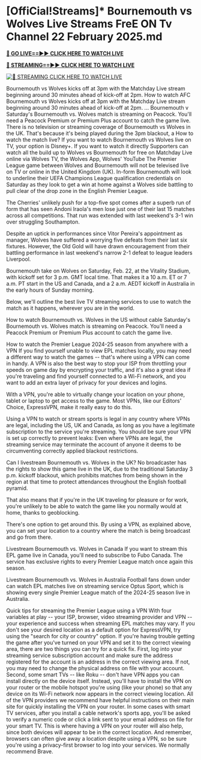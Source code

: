 # [OffiCial!Streams]* Bournemouth vs Wolves Live Streams FreE ON Tv Channel 22 February 2025.md

**[🔴 GO LIVE==►► CLICK HERE TO WATCH LIVE](https://sushi-hour.blogspot.com/2025/02/soccer.html)**

**[🔴 STREAMING==►► CLICK HERE TO WATCH LIVE](https://sushi-hour.blogspot.com/2025/02/soccer.html)**

[![🔴 STREAMING CLICK HERE TO WATCH LIVE](https://blogger.googleusercontent.com/img/b/R29vZ2xl/AVvXsEiRpcxFFZMMTQJrucbc7W_PpOeHAAvL7i57WfnM-mI5TuD1e0jdacmEjLoYHYoR-T8sPzooCOApq6mHdX6ieT1MIGDBOap5u0G8q3ANgYrorrNaog8orgjYtsXbFb8OLatZD8ebcbbYw5GEpWMqCalvfjLnjOyPGpCWy03E7xe53v8rLkfpGce8TW2TJ4SV/s320/szxdcfgvbjnk.gif)](https://sushi-hour.blogspot.com/2025/02/soccer.html)


Bournemouth vs Wolves kicks off at 3pm with the Matchday Live stream beginning around 30 minutes ahead of kick-off at 2pm. How to watch AFC
Bournemouth vs Wolves kicks off at 3pm with the Matchday Live stream beginning around 30 minutes ahead of kick-off at 2pm. ... Bournemouth v
Saturday's Bournemouth vs. Wolves match is streaming on Peacock. You'll need a Peacock Premium or Premium Plus account to catch the game live.
There is no television or streaming coverage of Bournemouth vs Wolves in the UK. That's because it's being played during the 3pm blackout, a
How to watch the match live? If you want to watch Bournemouth vs Wolves live on TV, your option is Disney+. If you want to watch it directly
Supporters can watch all the build up to Wolves vs Bournemouth for free on Matchday Live online via Wolves TV, the Wolves App, Wolves' YouTube
The Premier League game between Wolves and Bournemouth will not be televised live on TV or online in the United Kingdom (UK).
In-form Bournemouth will look to underline their UEFA Champions League qualification credentials on Saturday as they look to get a win at home against a Wolves side battling to pull clear of the drop zone in the English Premier League. 

The Cherries' unlikely push for a top-five spot comes after a superb run of form that has seen Andoni Iraola's men lose just one of their last 15 matches across all competitions. That run was extended with last weekend's 3-1 win over struggling Southampton. 

Despite an uptick in performances since Vitor Pereira's appointment as manager, Wolves have suffered a worrying five defeats from their last six fixtures. However, the Old Gold will have drawn encouragement from their battling performance in last weekend's narrow 2-1 defeat to league leaders Liverpool. 

Bournemouth take on Wolves on Saturday, Feb. 22, at the Vitality Stadium, with kickoff set for 3 p.m. GMT local time. That makes it a 10 a.m. ET or 7 a.m. PT start in the US and Canada, and a 2 a.m. AEDT kickoff in Australia in the early hours of Sunday morning. 

Below, we'll outline the best live TV streaming services to use to watch the match as it happens, wherever you are in the world.

How to watch Bournemouth vs. Wolves in the US without cable
Saturday's Bournemouth vs. Wolves match is streaming on Peacock. You'll need a Peacock Premium or Premium Plus account to catch the game live. 

How to watch the Premier League 2024-25 season from anywhere with a VPN
If you find yourself unable to view EPL matches locally, you may need a different way to watch the games -- that's where using a VPN can come in handy. A VPN is also the best way to stop your ISP from throttling your speeds on game day by encrypting your traffic, and it's also a great idea if you're traveling and find yourself connected to a Wi-Fi network, and you want to add an extra layer of privacy for your devices and logins.

With a VPN, you're able to virtually change your location on your phone, tablet or laptop to get access to the game. Most VPNs, like our Editors' Choice, ExpressVPN, make it really easy to do this. 

Using a VPN to watch or stream sports is legal in any country where VPNs are legal, including the US, UK and Canada, as long as you have a legitimate subscription to the service you're streaming. You should be sure your VPN is set up correctly to prevent leaks: Even where VPNs are legal, the streaming service may terminate the account of anyone it deems to be circumventing correctly applied blackout restrictions. 

Can I livestream Bournemouth vs. Wolves in the UK?
No broadcaster has the rights to show this game live in the UK, due to the traditional Saturday 3 p.m. kickoff blackout, which prohibits matches from being shown in the region at that time to protect attendances throughout the English football pyramid. 

That also means that if you're in the UK traveling for pleasure or for work, you're unlikely to be able to watch the game like you normally would at home, thanks to geoblocking. 

There's one option to get around this. By using a VPN, as explained above, you can set your location to a country where the match is being broadcast and go from there.

Livestream Bournemouth vs. Wolves in Canada
If you want to stream this EPL game live in Canada, you'll need to subscribe to Fubo Canada. The service has exclusive rights to every Premier League match once again this season.

Livestream Bournemouth vs. Wolves in Australia
Football fans down under can watch EPL matches live on streaming service Optus Sport, which is showing every single Premier League match of the 2024-25 season live in Australia.

Quick tips for streaming the Premier League using a VPN 
With four variables at play -- your ISP, browser, video streaming provider and VPN -- your experience and success when streaming EPL matches may vary.
If you don't see your desired location as a default option for ExpressVPN, try using the "search for city or country" option.
If you're having trouble getting the game after you've turned on your VPN and set it to the correct viewing area, there are two things you can try for a quick fix. First, log into your streaming service subscription account and make sure the address registered for the account is an address in the correct viewing area. If not, you may need to change the physical address on file with your account. Second, some smart TVs -- like Roku -- don't have VPN apps you can install directly on the device itself. Instead, you'll have to install the VPN on your router or the mobile hotspot you're using (like your phone) so that any device on its Wi-Fi network now appears in the correct viewing location.
All of the VPN providers we recommend have helpful instructions on their main site for quickly installing the VPN on your router. In some cases with smart TV services, after you install a cable network's sports app, you'll be asked to verify a numeric code or click a link sent to your email address on file for your smart TV. This is where having a VPN on your router will also help, since both devices will appear to be in the correct location. 
And remember, browsers can often give away a location despite using a VPN, so be sure you're using a privacy-first browser to log into your services. We normally recommend Brave.
